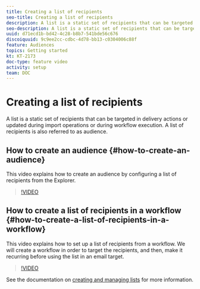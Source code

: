 ```yaml
---
title: Creating a list of recipients
seo-title: Creating a list of recipients
description: A list is a static set of recipients that can be targeted in delivery actions or updated during import operations or during workflow execution. A list of recipients is also referred to as audience.
seo-description: A list is a static set of recipients that can be targeted in delivery actions or updated during import operations or during workflow execution. A list of recipients is also referred to as audience.
uuid: d71ecd1b-bd42-4c28-b8b7-541bde56c676
discoiquuid: 9c9ee2cc-cdbc-4d78-bb13-c0304006c88f
feature: Audiences
topics: Getting started
kt: KT-2173
doc-type: feature video
activity: setup
team: DOC
---
```


# Creating a list of recipients

A list is a static set of recipients that can be targeted in delivery actions or updated during import operations or during workflow execution. A list of recipients is also referred to as audience.

## How to create an audience  {#how-to-create-an-audience}

This video explains how to create an audience by configuring a list of recipients from the Explorer.

>[!VIDEO](https://video.tv.adobe.com/v/25602/quality=12)

## How to create a list of recipients in a workflow {#how-to-create-a-list-of-recipients-in-a-workflow}

This video explains how to set up a list of recipients from a workflow. We will create a workflow in order to target the recipients, and then, make it recurring before using the list in an email target.

>[!VIDEO](https://video.tv.adobe.com/v/25603?quality=12)

See the documentation on [creating and managing lists](https://docs.campaign.adobe.com/doc/AC/en/PTF_Profile_management_Creating_and_managing_lists.html) for more information.
